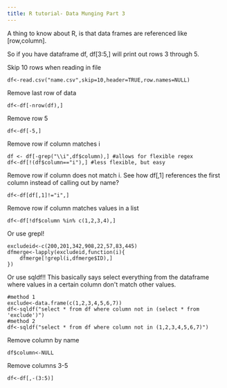 ```yaml
---
title: R tutorial- Data Munging Part 3
---
```



A thing to know about R, is that data frames are referenced like [row,column].

So if you have dataframe df, df[3:5,] will print out rows 3 through 5.

Skip 10 rows when reading in file
	
	df<-read.csv("name.csv",skip=10,header=TRUE,row.names=NULL)

Remove last row of data
	
	df<-df[-nrow(df),]

Remove row 5
	
	df<-df[-5,]

Remove row if column matches i
	
	df <- df[-grep("\\i",df$column),] #allows for flexible regex
	df<-df[!(df$column=="i"),] #less flexible, but easy

Remove row if column does not match i. See how df[,1] references the first column instead of calling out by name?
	
	df<-df[df[,1]!="i",] 

Remove row if column matches values in a list

	df<-df[!df$column %in% c(1,2,3,4),]

Or use grepl!

	excludeid<-c(200,201,342,908,22,57,83,445)
	dfmerge<-lapply(excludeid,function(i){
		dfmerge[!grepl(i,dfmerge$ID),]
	})

Or use sqldf!! This basically says select everything from the dataframe where values in a certain column don't match other values.
	
	#method 1
	exclude<-data.frame(c(1,2,3,4,5,6,7))
	df<-sqldf("select * from df where column not in (select * from 'exclude')") 
	#method 2
	df<-sqldf("select * from df where column not in (1,2,3,4,5,6,7)")

Remove column by name
	
	df$column<-NULL 

Remove columns 3-5
	
	df<-df[,-(3:5)]
